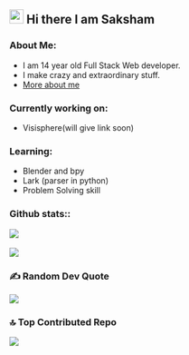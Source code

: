 ## <img height="25" src="https://fonts.gstatic.com/s/e/notoemoji/latest/1f44b_1f3fb/512.webp" alt="waiving hand"> Hi there I am Saksham 

### About Me:
 - I am 14 year old Full Stack Web developer.
 - I make crazy and extraordinary stuff.
 - [More about me](https://www.webwithsaksham.com)

### Currently working on:
 - Visisphere(will give link soon)

### Learning:
 - Blender and bpy
 - Lark (parser in python)
 - Problem Solving skill

### Github stats::
![](https://github-readme-stats.vercel.app/api?username=sakshamwithweb&show_icons=true&theme=transparent)<br/><br/>
![](https://github-readme-stats.vercel.app/api/wakatime?username=sakshamwithweb&layout=compact&theme=transparent)

### ✍️ Random Dev Quote
![](https://quotes-github-readme.vercel.app/api?type=horizontal&theme=transparent)

### 🔝 Top Contributed Repo
![](https://github-contributor-stats.vercel.app/api?username=sakshamwithweb&limit=5&theme=transparent&combine_all_yearly_contributions=true)
